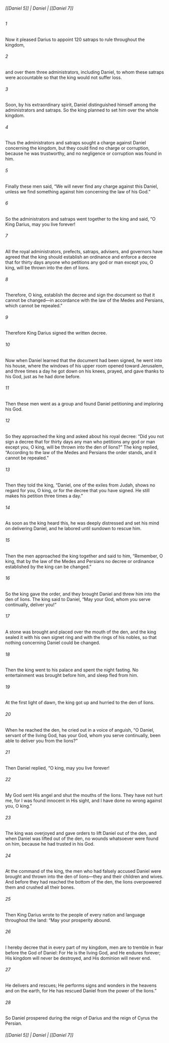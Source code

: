###### [[Daniel 5]] | Daniel | [[Daniel 7]]

###### 1
Now it pleased Darius to appoint 120 satraps to rule throughout the kingdom,
###### 2
and over them three administrators, including Daniel, to whom these satraps were accountable so that the king would not suffer loss.
###### 3
Soon, by his extraordinary spirit, Daniel distinguished himself among the administrators and satraps. So the king planned to set him over the whole kingdom.
###### 4
Thus the administrators and satraps sought a charge against Daniel concerning the kingdom, but they could find no charge or corruption, because he was trustworthy, and no negligence or corruption was found in him.
###### 5
Finally these men said, “We will never find any charge against this Daniel, unless we find something against him concerning the law of his God.”
###### 6
So the administrators and satraps went together to the king and said, “O King Darius, may you live forever!
###### 7
All the royal administrators, prefects, satraps, advisers, and governors have agreed that the king should establish an ordinance and enforce a decree that for thirty days anyone who petitions any god or man except you, O king, will be thrown into the den of lions.
###### 8
Therefore, O king, establish the decree and sign the document so that it cannot be changed—in accordance with the law of the Medes and Persians, which cannot be repealed.”
###### 9
Therefore King Darius signed the written decree.
###### 10
Now when Daniel learned that the document had been signed, he went into his house, where the windows of his upper room opened toward Jerusalem, and three times a day he got down on his knees, prayed, and gave thanks to his God, just as he had done before.
###### 11
Then these men went as a group and found Daniel petitioning and imploring his God.
###### 12
So they approached the king and asked about his royal decree: “Did you not sign a decree that for thirty days any man who petitions any god or man except you, O king, will be thrown into the den of lions?” The king replied, “According to the law of the Medes and Persians the order stands, and it cannot be repealed.”
###### 13
Then they told the king, “Daniel, one of the exiles from Judah, shows no regard for you, O king, or for the decree that you have signed. He still makes his petition three times a day.”
###### 14
As soon as the king heard this, he was deeply distressed and set his mind on delivering Daniel, and he labored until sundown to rescue him.
###### 15
Then the men approached the king together and said to him, “Remember, O king, that by the law of the Medes and Persians no decree or ordinance established by the king can be changed.”
###### 16
So the king gave the order, and they brought Daniel and threw him into the den of lions. The king said to Daniel, “May your God, whom you serve continually, deliver you!”
###### 17
A stone was brought and placed over the mouth of the den, and the king sealed it with his own signet ring and with the rings of his nobles, so that nothing concerning Daniel could be changed.
###### 18
Then the king went to his palace and spent the night fasting. No entertainment was brought before him, and sleep fled from him.
###### 19
At the first light of dawn, the king got up and hurried to the den of lions.
###### 20
When he reached the den, he cried out in a voice of anguish, “O Daniel, servant of the living God, has your God, whom you serve continually, been able to deliver you from the lions?”
###### 21
Then Daniel replied, “O king, may you live forever!
###### 22
My God sent His angel and shut the mouths of the lions. They have not hurt me, for I was found innocent in His sight, and I have done no wrong against you, O king.”
###### 23
The king was overjoyed and gave orders to lift Daniel out of the den, and when Daniel was lifted out of the den, no wounds whatsoever were found on him, because he had trusted in his God.
###### 24
At the command of the king, the men who had falsely accused Daniel were brought and thrown into the den of lions—they and their children and wives. And before they had reached the bottom of the den, the lions overpowered them and crushed all their bones.
###### 25
Then King Darius wrote to the people of every nation and language throughout the land: “May your prosperity abound.
###### 26
I hereby decree that in every part of my kingdom, men are to tremble in fear before the God of Daniel: For He is the living God, and He endures forever; His kingdom will never be destroyed, and His dominion will never end.
###### 27
He delivers and rescues; He performs signs and wonders in the heavens and on the earth, for He has rescued Daniel from the power of the lions.”
###### 28
So Daniel prospered during the reign of Darius and the reign of Cyrus the Persian.

###### [[Daniel 5]] | Daniel | [[Daniel 7]]
